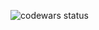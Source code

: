 <!-- 
<!-- ### Hi there 👋 -->

<!--
**amoriah/amoriah** is a ✨ _special_ ✨ repository because its `README.md` (this file) appears on your GitHub profile.

Here are some ideas to get you started:

- 🔭 I’m currently working on ...
- 🌱 I’m currently learning ...
- 👯 I’m looking to collaborate on ...
- 🤔 I’m looking for help with ...
- 💬 Ask me about ...
- 📫 How to reach me: ...
- 😄 Pronouns: ...
- ⚡ Fun fact: ...
 --> 
 <!-- [ABOUT ME](https://amoriah.github.io/rsschool-cv/) -->
 

 
 ![codewars status](https://www.codewars.com/users/yonoyko/badges/large)
 
<!-- [![amoriah's 42 stats](https://badge42.vercel.app/api/v2/cl3kc398b000609l7issdicyw/stats?cursusId=21&coalitionId=103)](https://github.com/JaeSeoKim/badge42) -->

